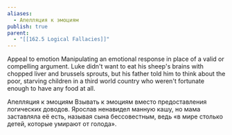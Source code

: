 ```yaml
---
aliases:
  - Апелляция к эмоциям
publish: true
parent:
  - "[[162.5 Logical Fallacies]]"
---
```

Appeal to emotion
Manipulating an emotional response in place of a valid or compelling argument.
Luke didn't want to eat his sheep's brains with chopped liver and brussels sprouts, but his father told him to think about the poor, starving children in a third world country who weren't fortunate enough to have any food at all.

Апелляция к эмоциям
Взывать к эмоциям вместо предоставления логических доводов.
Ярослав ненавидел манную кашу, но мама заставляла её есть, называя сына бессовестным, ведь «в мире столько детей, которые умирают от голода».